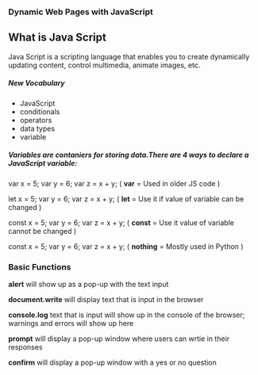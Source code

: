
### Dynamic Web Pages with JavaScript

## What is Java Script
Java Script is a scripting language that enables you to create dynamically updating content, control multimedia, animate images, etc.

##### New Vocabulary
* JavaScript
* conditionals
* operators
* data types
* variable

##### **Variables** are contaniers for storing data.There are 4 ways to declare a JavaScript variable:
 
 var x = 5; var y = 6; var z = x + y;   (  **var** = Used in older JS code )
 
let x = 5; var y = 6; var z = x + y;   ( **let** = Use it if value of variable can be changed  )

const x = 5; var y = 6; var z = x + y;   ( **const** = Use it value of variable cannot be changed )

const x = 5; var y = 6; var z = x + y;    ( **nothing** = Mostly used in Python )




###  Basic Functions

**alert** will show up as a pop-up with the text input 

**document.write** will display text that is input in the browser

**console.log** text that is input will show up in the console of the browser; warnings and errors will show up here

**prompt** will display a pop-up window where users can wrtie in their responses

**confirm** will display a pop-up window with a yes or no question


